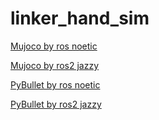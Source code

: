 # linker_hand_sim
[Mujoco by ros noetic](linker_hand_mujoco_ros/README_CN.md)

[Mujoco by ros2 jazzy](linker_hand_mujoco_ros2/README_CN.MD)

[PyBullet by ros noetic](linker_hand_pybullet_ros/README_PyBullet_CN.md)

[PyBullet by ros2 jazzy](linker_hand_pybullet_ros2/README_CN.MD)
